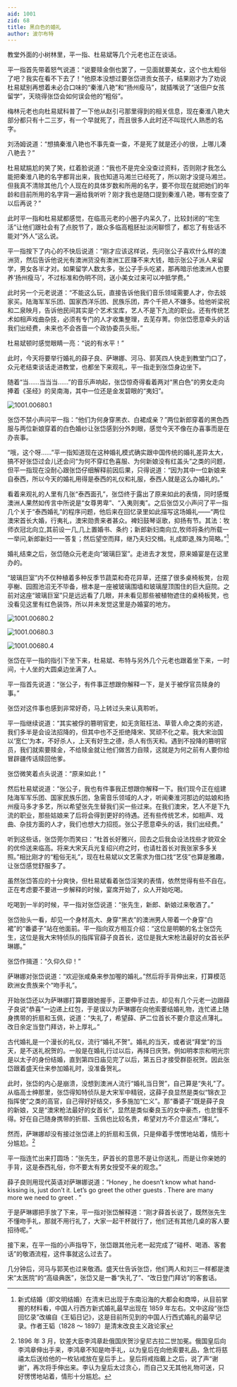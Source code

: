 ```yaml
---
aid: 1001
zid: 68
title: 黑白色的婚礼
author: 波尔布特
---
```


教堂外面的小树林里，平一指、杜易斌等几个元老也正在谈话。

平一指首先带着怒气说道：“说要赎金倒也罢了，一见面就要美女，这个也太粗俗了吧？我实在看不下去了！”他原本没想过要张岱进贡女孩子，结果刚才为了劝说杜易斌别再想着未必合口味的“秦淮八艳”和“扬州瘦马”，就插嘴说了“送佃户女孩留学”，天晓得张岱会如何误会他的“粗俗”。

梅林元老也向杜易斌科普了一下他从赵引弓那里得到的相关信息，现在秦淮八艳大部分都只有十二三岁，有一个早就死了，而且很多人此时还不叫现代人熟悉的名字。

刘汤姆说道：“想搞秦淮八艳也不事先查一查，不是死了就是还小的很，上哪儿凑八艳去？”

杜易斌尴尬的笑了笑，红着脸说道：“我也不是完全没查过资料，否则刚才我怎么能把秦淮八艳的名字都背出来，我也知道马湘兰已经死了，所以刚才没提马湘兰。但我真不清除其他几个人现在的具体岁数和所用的名字，要不你现在就把她们的年龄和目前所用的名字背一遍给我听听？刚才我也是随口提到秦淮八艳，哪有空查了以后再说？”

此时平一指和杜易斌都感觉，在临高元老的小圈子内呆久了，比较封闭的“宅生活”让他们跟社会有了点脱节了，跟众多临高粗胚扯淡闲聊惯了，都忘了有些话不能对“外人”这么说。

平一指按下了内心的不快后说道：“刚才应该这样说，先问张公子喜欢什么样的澳洲货，然后告诉他说光有澳洲货没有澳洲工匠赚不来大钱，暗示张公子派人来留学，男女各半才对。如果留学人数太多，张公子手头吃紧，那再暗示他澳洲人也要养‘扬州瘦马’，不过标准和伪明不同，送小美女过来可以冲抵学费。”

此时另一个元老说道：“不能这么玩，直接告诉他我们音乐领域需要人才，你去妓家买。陆海军军乐团、国家西洋乐团、民族乐团，弄个千把人不嫌多。给他听梁祝和二泉映月，告诉他民间其实是个艺术宝库，艺人不是下九流的职业。还有传统艺术如相声戏曲杂技，必须有专门的人才收集整理，去芜存菁。你张岱愿意牵头的话我们出经费，未来也不会吝啬一个政协委员头衔。”

杜易斌顿时感觉眼睛一亮：“说的有水平！”

此时，今天将要举行婚礼的薛子良、萨琳娜、河马、郭芙四人快走到教堂门口了，众元老结束谈话走进教堂，也都坐下来观礼，平一指走到张岱身边坐下。

随着“当……当当当……”的音乐声响起，张岱惊奇得看着两对“黑白色”的男女走向捧着《圣经》的吴南海，其中一位还是金发碧眼的“夷妇”。

![1001.00680.1](/1001/0068/1.webp)

张岱不禁小声问平一指：“他们为何身穿黑衣、白裙成亲？”两位新郎穿着的黑色西服与两位新娘穿着的白色婚纱让张岱感到分外刺眼，感觉今天不像在办喜事而是在办丧事。

“哦，这个呀……”平一指知道现在这种婚礼模式确实跟中国传统的婚礼差异太大，搞不好张岱过会儿还会问“为何不穿红色喜服、为何新娘没有红盖头”之类的问题，但平一指现在没耐心跟张岱仔细解释前因后果，只得说道：“因为其中一位新娘来自泰西，所以今天的婚礼用得是泰西的礼仪和礼服，泰西人就是这么办婚礼的。”

看着来观礼的人里有几张“泰西面孔”，张岱终于露出了原来如此的表情，同时感慨澳洲人果然如传言中所说是“女尊男卑”、“入夷则夷”。之后张岱又小声问了平一指几个关于“泰西婚礼”的程序问题，他后来在回忆录里如此描写这场婚礼——“两位澳宋首长大婚，行夷礼，澳宋勋贵来者甚众。裨妇鼓琴讴歌，抑扬有节。其法：牧师衣冠北向立,其前设一几,几上置婚书、条约；新郎新妇南向立,牧师将条约所载一一举问,新郎新妇一一答复；然后望空而拜，继乃夫妇交楫。礼成即退,殊为简略。”[^注1]

婚礼结束之后，张岱随众元老走向“玻璃巨室”。走进去才发觉，原来婚宴是在这里办的。

“玻璃巨室”内不仅种植着多种反季节蔬菜和奇花异草，还摆了很多桌椅板凳，台观亭榭、园囿池沼无不毕备，根本是一座被玻璃围墙和玻璃屋顶围住的巨大庭院。之前对这座“玻璃巨室”只是远远看了几眼，并未看见那些被植物遮住的桌椅板凳，也没看见这里有红色装饰，所以并未发觉这里是办婚宴的地方。

![1001.00680.2](/1001/0068/2.webp)

![1001.00680.3](/1001/0068/3.webp)

![1001.00680.4](/1001/0068/4.webp)

张岱在平一指的指引下坐下来，杜易斌、布特与另外几个元老也跟着坐下来，一时间，十人坐的大圆桌边坐满了人。

平一指首先说道：“张公子，有件事正想跟你解释一下，是关于被俘官员赎身的事。”

张岱对这件事也感到非常好奇，马上转过头来认真聆听。

平一指继续说道：“其实被俘的篡明官吏，如无贪赃枉法、草菅人命之类的劣迹，我们多半是会设法招降的，但其中也不乏拒绝降宋、冥顽不化之辈。我大宋治国以‘宽仁’为本，不好杀人，上天有好生之德，杀人有伤天和。遇到不投降的篡明官员，我们就索要赎金，不给赎金就让他们做苦力自赎，这就是为何之前有人要你给冒辟疆传话赎回他爹。

张岱微笑着点头说道：“原来如此！”

然后杜易斌说道：“张公子，我也有件事我正想跟你解释一下。我们现今正在组建陆海军军乐团、国家民族乐团，急需音乐领域的人才，听闻秦淮河那边的姑娘和扬州瘦马多才多艺，所以希望张先生替我们买一些过来。在我们澳宋，艺人不是下九流的职业，那些姑娘来了后将会得到更好的待遇。还有些传统艺术，如相声、戏曲、杂技方面的人才，我们也想大力招揽。张公子愿意牵头的话，我们出经费。”

听到这些话，张岱莞尔而笑曰：“杜首长好雅兴，回去之后我会设法找些才貌双全的优伶送来临高。将来大宋天兵光复绍兴府之时，也请杜首长对我张家多多关照。”相比刚才的“粗俗无礼”，现在杜易斌以文艺需求为借口找“艺伎”也算是雅趣，让张岱感觉舒服多了。

虽然张岱答应的十分爽快，但杜易斌看着张岱淫笑的表情，依然觉得有些不自在。正在考虑要不要进一步解释的时候，宴席开始了，众人开始吃喝。

吃喝到一半的时候，平一指对张岱说道：“张先生，新郎、新娘过来敬酒了。”

张岱抬头一看，却见一个身材高大、身穿“黑衣”的澳洲男人带着一个身穿“白裙”的“番婆子”站在他面前。平一指向双方相互介绍：“这位是明朝的名士张岱先生，这位是我大宋特侦队的指挥官薛子良首长，这位是我大宋枪法最好的女首长萨琳娜。”

张岱作揖道：“久仰久仰！”

萨琳娜对张岱说道：“欢迎张咸桑来参加喔的婚礼。”然后将手背伸出来，打算模范欧洲女贵族来个“吻手礼”。

开始张岱还以为萨琳娜打算要跟她握手，正要伸手过去，却见有几个元老一边跟薛子良说“恭喜”一边递上红包，于是误以为萨琳娜在向他索要结婚礼物，连忙递上随身携带的折扇和玉佩，说道：“失礼了，希望薛、萨二位首长不要介意这点薄礼。改日余定当登门拜访，补上厚礼。”

古代婚礼是一个漫长的礼仪，流行“婚礼不贺”。婚礼的当天，或者说“拜堂”的当天，是不送礼祝贺的。一般是在婚礼行过以后，再择日庆贺。例如明孝宗和明光宗是以太子的身份结婚，直到第四日庙见完了以后，第五日才接受群臣祝贺。因此张岱跟着盛天仕来参加婚礼时，没准备贺礼。

此时，张岱的内心是崩溃，没想到澳洲人流行“婚礼当日贺”，自己算是“失礼”了。从临高士绅那里，张岱得知特侦队是大宋军中精锐，这薛子良显然是类似“锦衣卫指挥使”之类的高官，自己得好好结交，多多施加“仁义”。那“番婆子”既是薛子良的新娘，又是“澳宋枪法最好的女首长”，显然是类似秦良玉的女中豪杰，也怠慢不得。好在自己随身携带的折扇、玉佩也比较名贵，希望对方不介意这点“薄礼”。

然而，萨琳娜却没有接过张岱递上的折扇和玉佩，只是伸着手愣愣地站着，情形十分尴尬。[^注2]

平一指连忙出来打圆场：“张先生，萨首长的意思不是让你送礼，而是让你亲她的手背，这是泰西礼俗，你不要太有男女授受不亲的观念。”

薛子良则用现代英语对萨琳娜说道：“Honey , he doesn’t know what hand-kissing is, just don’t it. Let’s go greet the other guests . There are many more we need to greet . ”

于是萨琳娜把手放了下来，平一指对张岱解释道：“刚才薛首长说了，既然张先生不懂吻手礼，那就不用行礼了，大家一起干杯就行了，他们还有其他几桌的客人要招待呢。”

接下来，在平一指的小声指导下，张岱跟其他元老一起完成了“碰杯、喝酒、客套话”的敬酒流程，这件事就这么过去了。

几分钟后，河马与郭芙也过来敬酒。盛天仕告诉张岱，他们两人和刘三一样都是澳宋“太医院”的“高级典医”，张岱又是一番“失礼了”、“改日登门拜访”的客套话。

[^注1]: 新式结婚（即文明结婚）在清末已出现于东南沿海的大都会和商埠，从目前掌握的材料看，中国人行西方新式婚礼最早出现在 1859 年左右。文中这段“张岱回忆录”改编自《王韬日记》，这是目前所见到的中国人行西式婚礼的最早记录。作者王韬（1828 ～ 1897）是清末改良主义政论家
[^注2]: 1896 年 3 月，钦差大臣李鸿章赴俄国庆贺沙皇尼古拉二世加冕。俄国皇后向李鸿章伸出手来，李鸿章不知是吻手礼，以为皇后在向他索要礼品，急忙将慈禧太后送给他的一枚钻戒放在皇后手上。皇后将戒指戴上之后，说了声“谢谢”，再次将手伸出来。李认为皇后太过贪心，而自己又无其他礼物可送，只好愣愣地站着，情形十分尴尬。
